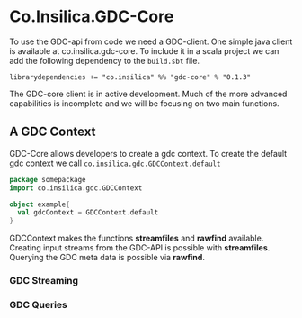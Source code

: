 # Co.Insilica.GDC-Core

  To use the GDC-api from code we need a GDC-client.  One simple java client is available at co.insilica.gdc-core.  To include it in a scala project we can add the following dependency to the `build.sbt` file.  

`librarydependencies += "co.insilica" %% "gdc-core" % "0.1.3"`

The GDC-core client is in active development.  Much of the more advanced capabilities is incomplete and we will be focusing on two main functions. 

## A GDC Context
  GDC-Core allows developers to create a gdc context. To create the default gdc context we call `co.insilica.gdc.GDCContext.default`
  
  ```scala
  package somepackage
  import co.insilica.gdc.GDCContext
  
  object example{
    val gdcContext = GDCContext.default
  }
  ```

GDCContext makes the functions **streamfiles** and **rawfind** available. Creating input streams from the GDC-API is possible with **streamfiles**.  Querying the GDC meta data is possible via **rawfind**.

### GDC Streaming

### GDC Queries